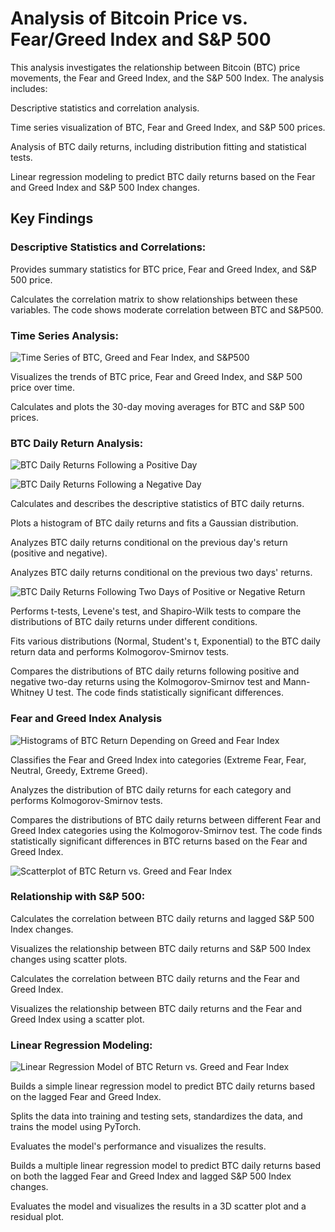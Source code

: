 # Analysis of Bitcoin Price vs. Fear/Greed Index and S&P 500
This analysis investigates the relationship between Bitcoin (BTC) price movements, the Fear and Greed Index, and the S&P 500 Index. The analysis includes:

Descriptive statistics and correlation analysis.

Time series visualization of BTC, Fear and Greed Index, and S&P 500 prices.

Analysis of BTC daily returns, including distribution fitting and statistical tests.

Linear regression modeling to predict BTC daily returns based on the Fear and Greed Index and S&P 500 Index changes.

## Key Findings
### Descriptive Statistics and Correlations:

Provides summary statistics for BTC price, Fear and Greed Index, and S&P 500 price.

Calculates the correlation matrix to show relationships between these variables.  The code shows moderate correlation between BTC and S&P500.

### Time Series Analysis:

![Time Series of BTC, Greed and Fear Index, and S&P500](images/BTC_Time_Series.png)

Visualizes the trends of BTC price, Fear and Greed Index, and S&P 500 price over time.

Calculates and plots the 30-day moving averages for BTC and S&P 500 prices.

### BTC Daily Return Analysis:

![BTC Daily Returns Following a Positive Day](images/BTC_Return_Positive.png)

![BTC Daily Returns Following a Negative Day](images/BTC_Return_Negative.png)

Calculates and describes the descriptive statistics of BTC daily returns.

Plots a histogram of BTC daily returns and fits a Gaussian distribution.

Analyzes BTC daily returns conditional on the previous day's return (positive and negative).

Analyzes BTC daily returns conditional on the previous two days' returns.

![BTC Daily Returns Following Two Days of Positive or Negative Return](images/BTC_Two_Day_Return.png)

Performs t-tests, Levene's test, and Shapiro-Wilk tests to compare the distributions of BTC daily returns under different conditions.

Fits various distributions (Normal, Student's t, Exponential) to the BTC daily return data and performs Kolmogorov-Smirnov tests.

Compares the distributions of BTC daily returns following positive and negative two-day returns using the Kolmogorov-Smirnov test and Mann-Whitney U test.  The code finds statistically significant differences.

### Fear and Greed Index Analysis

![Histograms of BTC Return Depending on Greed and Fear Index](images/BTC_Greed_Index_Histos.png)

Classifies the Fear and Greed Index into categories (Extreme Fear, Fear, Neutral, Greedy, Extreme Greed).

Analyzes the distribution of BTC daily returns for each category and performs Kolmogorov-Smirnov tests.

Compares the distributions of BTC daily returns between different Fear and Greed Index categories using the Kolmogorov-Smirnov test.  The code finds statistically significant differences in BTC returns based on the Fear and Greed Index.

![Scatterplot of BTC Return vs. Greed and Fear Index](images/BTC_Greed_Index_Scatter.png)

### Relationship with S&P 500:

Calculates the correlation between BTC daily returns and lagged S&P 500 Index changes.

Visualizes the relationship between BTC daily returns and S&P 500 Index changes using scatter plots.

Calculates the correlation between BTC daily returns and the Fear and Greed Index.

Visualizes the relationship between BTC daily returns and the Fear and Greed Index using a scatter plot.

### Linear Regression Modeling:

![Linear Regression Model of BTC Return vs. Greed and Fear Index](images/BTC_Linear_Reg.png)

Builds a simple linear regression model to predict BTC daily returns based on the lagged Fear and Greed Index.

Splits the data into training and testing sets, standardizes the data, and trains the model using PyTorch.

Evaluates the model's performance and visualizes the results.

Builds a multiple linear regression model to predict BTC daily returns based on both the lagged Fear and Greed Index and lagged S&P 500 Index changes.

Evaluates the model and visualizes the results in a 3D scatter plot and a residual plot.
